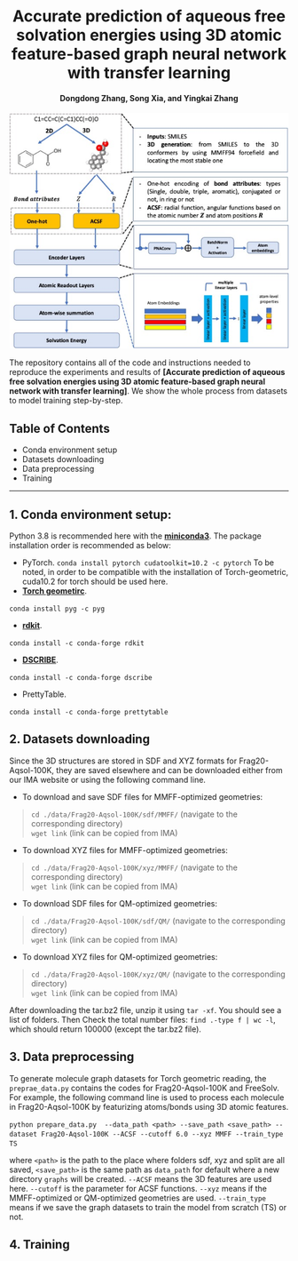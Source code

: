 <h1 align="center">Accurate prediction of aqueous free solvation energies using 3D atomic feature-based graph neural network with transfer learning</h1>
<h4 align="center">Dongdong Zhang, Song Xia, and Yingkai Zhang</h4>

![model architecture](model.jpg)

The repository contains all of the code and instructions needed to reproduce the experiments and results of **[Accurate prediction of aqueous free solvation energies using 3D atomic feature-based graph neural network with transfer learning]**. We show the whole process from datasets to model training step-by-step.

## Table of Contents
- Conda environment setup  
- Datasets downloading   
- Data preprocessing  
- Training  
---

## 1. Conda environment setup: 
Python 3.8 is recommended here with the **[miniconda3](https://docs.conda.io/en/latest/miniconda.html)**. 
The package installation order is recommended as below: 
- PyTorch. 
`conda install pytorch cudatoolkit=10.2 -c pytorch`
To be noted, in order to be compatible with the installation of Torch-geometric, cuda10.2 for torch should be used here. 
- **[Torch geometirc](https://github.com/pyg-team/pytorch_geometric)**.  

`conda install pyg -c pyg`

- **[rdkit](https://www.rdkit.org/docs/Install.html)**.  

`conda install -c conda-forge rdkit`

- **[DSCRIBE](https://singroup.github.io/dscribe/latest/install.html)**.  

`conda install -c conda-forge dscribe`

- PrettyTable.  

`conda install -c conda-forge prettytable`

## 2. Datasets downloading
Since the 3D structures are stored in SDF and XYZ formats for Frag20-Aqsol-100K, they are saved elsewhere and can be downloaded either from our IMA website or using the following command line. 
- To download and save SDF files for MMFF-optimized geometries: 

> `cd ./data/Frag20-Aqsol-100K/sdf/MMFF/`  (navigate to the corresponding directory)  
> `wget link` (link can be copied from IMA)  

- To download XYZ files for MMFF-optimized geometries:   

> `cd ./data/Frag20-Aqsol-100K/xyz/MMFF/`  (navigate to the corresponding directory)  
> `wget link` (link can be copied from IMA)  

- To download SDF files for QM-optimized geometries:  

> `cd ./data/Frag20-Aqsol-100K/sdf/QM/`  (navigate to the corresponding directory)  
> `wget link` (link can be copied from IMA)  

- To download XYZ files for QM-optimized geometries:  

> `cd ./data/Frag20-Aqsol-100K/xyz/QM/`  (navigate to the corresponding directory)  
> `wget link` (link can be copied from IMA)  

After downloading the tar.bz2 file, unzip it using `tar -xf`. You should see a list of folders. Then Check the total number files: `find .-type f | wc -l`, which should return 100000 (except the tar.bz2 file).  


## 3. Data preprocessing
To generate molecule graph datasets for Torch geometric reading, the `preprae_data.py` contains the codes for Frag20-Aqsol-100K and FreeSolv. For example, the following command line is used to process each molecule in Frag20-Aqsol-100K by featurizing atoms/bonds using 3D atomic features.   

`python prepare_data.py  --data_path <path> --save_path <save_path> --dataset Frag20-Aqsol-100K --ACSF --cutoff 6.0 --xyz MMFF --train_type TS`  


where `<path>` is the path to the place where folders sdf, xyz and split are all saved, `<save_path>` is the same path as `data_path` for default where a new directory `graphs` will be created. `--ACSF` means the 3D features are used here. `--cutoff` is the parameter for ACSF functions. `--xyz` means if the MMFF-optimized or QM-optimized geometries are used. `--train_type` means if we save the graph datasets to train the model from scratch (TS) or not. 

## 4. Training